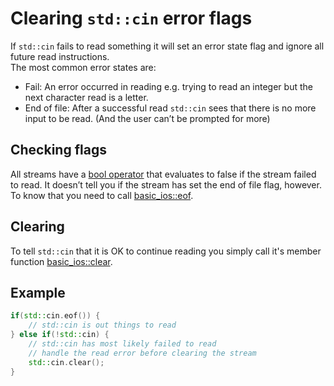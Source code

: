 # Clearing `std::cin` error flags

If `std::cin` fails to read something it will set an error state flag and ignore all future read instructions.<br/> The
most common error states are:

- Fail: An error occurred in reading e.g. trying to read an integer but the next character read is a letter.
- End of file: After a successful read `std::cin` sees that there is no more input to be read. (And the user can’t be
  prompted for more)

## Checking flags

All streams have a [bool operator](https://en.cppreference.com/w/cpp/io/basic_ios/operator_bool) that evaluates to false
if the stream failed to read. It doesn’t tell you if the stream has set the end of file flag, however. To know that you
need to call [basic_ios::eof](https://en.cppreference.com/w/cpp/io/basic_ios/eof).

## Clearing

To tell `std::cin` that it is OK to continue reading you simply call it's member function
[basic_ios::clear](https://en.cppreference.com/w/cpp/io/basic_ios/clear).

## Example

```cpp
if(std::cin.eof()) {
    // std::cin is out things to read
} else if(!std::cin) {
    // std::cin has most likely failed to read
    // handle the read error before clearing the stream
    std::cin.clear();
}
```

